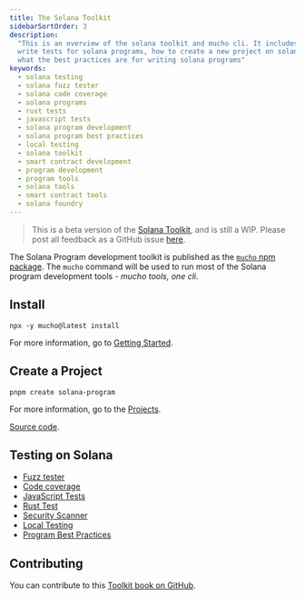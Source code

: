 ```yaml
---
title: The Solana Toolkit
sidebarSortOrder: 3
description:
  "This is an overview of the solana toolkit and mucho cli. It includes how to
  write tests for solana programs, how to create a new project on solana, and
  what the best practices are for writing solana programs"
keywords:
  - solana testing
  - solana fuzz tester
  - solana code coverage
  - solana programs
  - rust tests
  - javascript tests
  - solana program development
  - solana program best practices
  - local testing
  - solana toolkit
  - smart contract development
  - program development
  - program tools
  - solana tools
  - smart contract tools
  - solana foundry
---
```


> This is a beta version of the [Solana Toolkit](/docs/toolkit/index.md), and is
> still a WIP. Please post all feedback as a GitHub issue
> [here](https://github.com/solana-foundation/developer-content/issues/new?title=%5Btoolkit%5D%20).

The Solana Program development toolkit is published as the
[`mucho` npm package](https://www.npmjs.com/package/mucho). The `mucho` command
will be used to run most of the Solana program development tools - _mucho tools,
one cli_.

## Install

```shell
npx -y mucho@latest install
```

For more information, go to [Getting Started](/docs/toolkit/getting-started.md).

## Create a Project

```shell
pnpm create solana-program
```

For more information, go to the [Projects](/docs/toolkit/projects/overview.md).

[Source code](https://github.com/solana-program/create-solana-program).

## Testing on Solana

- [Fuzz tester](/docs/toolkit/test-suite/fuzz-tester.md)
- [Code coverage](/docs/toolkit/test-suite/code-coverage.md)
- [JavaScript Tests](/docs/toolkit/test-suite/js-test.md)
- [Rust Test](/docs/toolkit/test-suite/rust-tests.md)
- [Security Scanner](/docs/toolkit/test-suite/security-scanner.md)
- [Local Testing](/docs/toolkit/local-validator.md)
- [Program Best Practices](/docs/toolkit/best-practices.md)

## Contributing

You can contribute to this
[Toolkit book on GitHub](https://github.com/solana-foundation/developer-content/tree/main/docs/toolkit).
